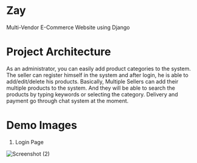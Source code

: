 # Zay

Multi-Vendor E-Commerce Website using Django

# Project Architecture

As an administrator, you can easily add product categories to the system. The seller can register himself in the system and after login, he is able to add/edit/delete his products. Basically, Multiple Sellers can add their multiple products to the system. And they will be able to search the products by typing keywords or selecting the category. Delivery and payment go through chat system at the moment.

# Demo Images

1. Login Page

![Screenshot (2)](https://github.com/ShinMinKhant/Zay/assets/133580286/f89c6b74-1827-43bd-a29a-dc38f8e785fc)



